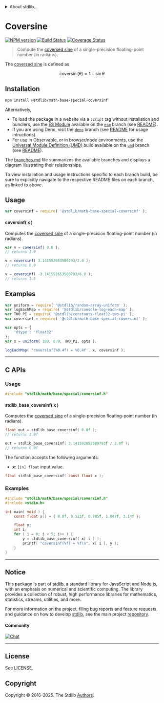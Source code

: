 <!--

@license Apache-2.0

Copyright (c) 2025 The Stdlib Authors.

Licensed under the Apache License, Version 2.0 (the "License");
you may not use this file except in compliance with the License.
You may obtain a copy of the License at

   http://www.apache.org/licenses/LICENSE-2.0

Unless required by applicable law or agreed to in writing, software
distributed under the License is distributed on an "AS IS" BASIS,
WITHOUT WARRANTIES OR CONDITIONS OF ANY KIND, either express or implied.
See the License for the specific language governing permissions and
limitations under the License.

-->


<details>
  <summary>
    About stdlib...
  </summary>
  <p>We believe in a future in which the web is a preferred environment for numerical computation. To help realize this future, we've built stdlib. stdlib is a standard library, with an emphasis on numerical and scientific computation, written in JavaScript (and C) for execution in browsers and in Node.js.</p>
  <p>The library is fully decomposable, being architected in such a way that you can swap out and mix and match APIs and functionality to cater to your exact preferences and use cases.</p>
  <p>When you use stdlib, you can be absolutely certain that you are using the most thorough, rigorous, well-written, studied, documented, tested, measured, and high-quality code out there.</p>
  <p>To join us in bringing numerical computing to the web, get started by checking us out on <a href="https://github.com/stdlib-js/stdlib">GitHub</a>, and please consider <a href="https://opencollective.com/stdlib">financially supporting stdlib</a>. We greatly appreciate your continued support!</p>
</details>

# Coversine

[![NPM version][npm-image]][npm-url] [![Build Status][test-image]][test-url] [![Coverage Status][coverage-image]][coverage-url] <!-- [![dependencies][dependencies-image]][dependencies-url] -->

> Compute the [coversed sine][coversed-sine] of a single-precision floating-point number (in radians).

<section class="intro">

The [coversed sine][coversed-sine] is defined as

<!-- <equation class="equation" label="eq:coversine" align="center" raw="\operatorname{coversin}(\theta) = 1 - \sin \theta" alt="Coversed sine."> -->

```math
\mathop{\mathrm{coversin}}(\theta) = 1 - \sin \theta
```

<!-- <div class="equation" align="center" data-raw-text="\operatorname{coversin}(\theta) = 1 - \sin \theta" data-equation="eq:coversine">
    <img src="https://cdn.jsdelivr.net/gh/stdlib-js/stdlib@bb29798906e119fcb2af99e94b60407a270c9b32/lib/node_modules/@stdlib/math/base/special/coversin/docs/img/equation_coversine.svg" alt="Coversed sine.">
    <br>
</div> -->

<!-- </equation> -->

</section>

<!-- /.intro -->

<section class="installation">

## Installation

```bash
npm install @stdlib/math-base-special-coversinf
```

Alternatively,

-   To load the package in a website via a `script` tag without installation and bundlers, use the [ES Module][es-module] available on the [`esm`][esm-url] branch (see [README][esm-readme]).
-   If you are using Deno, visit the [`deno`][deno-url] branch (see [README][deno-readme] for usage intructions).
-   For use in Observable, or in browser/node environments, use the [Universal Module Definition (UMD)][umd] build available on the [`umd`][umd-url] branch (see [README][umd-readme]).

The [branches.md][branches-url] file summarizes the available branches and displays a diagram illustrating their relationships.

To view installation and usage instructions specific to each branch build, be sure to explicitly navigate to the respective README files on each branch, as linked to above.

</section>

<section class="usage">

## Usage

```javascript
var coversinf = require( '@stdlib/math-base-special-coversinf' );
```

#### coversinf( x )

Computes the [coversed sine][coversed-sine] of a single-precision floating-point number (in radians).

```javascript
var v = coversinf( 0.0 );
// returns 1.0

v = coversinf( 3.141592653589793/2.0 );
// returns 0.0

v = coversinf( -3.141592653589793/6.0 );
// returns 1.5
```

</section>

<!-- /.usage -->

<section class="examples">

## Examples

<!-- eslint no-undef: "error" -->

```javascript
var uniform = require( '@stdlib/random-array-uniform' );
var logEachMap = require( '@stdlib/console-log-each-map' );
var TWO_PI = require( '@stdlib/constants-float32-two-pi' );
var coversinf = require( '@stdlib/math-base-special-coversinf' );

var opts = {
    'dtype': 'float32'
};
var x = uniform( 100, 0.0, TWO_PI, opts );

logEachMap( 'coversinf(%0.4f) = %0.4f', x, coversinf );
```

</section>

<!-- /.examples -->

<!-- C interface documentation. -->

* * *

<section class="c">

## C APIs

<!-- Section to include introductory text. Make sure to keep an empty line after the intro `section` element and another before the `/section` close. -->

<section class="intro">

</section>

<!-- /.intro -->

<!-- C usage documentation. -->

<section class="usage">

### Usage

```c
#include "stdlib/math/base/special/coversinf.h"
```

#### stdlib_base_coversinf( x )

Computes the [coversed sine][coversed-sine] of a single-precision floating-point number (in radians).

```c
float out = stdlib_base_coversinf( 0.0f );
// returns 1.0f

out = stdlib_base_coversinf( 3.141592653589793f / 2.0f );
// returns 0.0f
```

The function accepts the following arguments:

-   **x**: `[in] float` input value.

```c
float stdlib_base_coversinf( const float x );
```

</section>

<!-- /.usage -->

<!-- C API usage notes. Make sure to keep an empty line after the `section` element and another before the `/section` close. -->

<section class="notes">

</section>

<!-- /.notes -->

<!-- C API usage examples. -->

<section class="examples">

### Examples

```c
#include "stdlib/math/base/special/coversinf.h"
#include <stdio.h>

int main( void ) {
    const float x[] = { 0.0f, 0.523f, 0.785f, 1.047f, 3.14f };

    float y;
    int i;
    for ( i = 0; i < 5; i++ ) {
        y = stdlib_base_coversinf( x[ i ] );
        printf( "coversinf(%f) = %f\n", x[ i ], y );
    }
}
```

</section>

<!-- /.examples -->

</section>

<!-- /.c -->

<!-- Section for related `stdlib` packages. Do not manually edit this section, as it is automatically populated. -->

<section class="related">

</section>

<!-- /.related -->

<!-- Section for all links. Make sure to keep an empty line after the `section` element and another before the `/section` close. -->


<section class="main-repo" >

* * *

## Notice

This package is part of [stdlib][stdlib], a standard library for JavaScript and Node.js, with an emphasis on numerical and scientific computing. The library provides a collection of robust, high performance libraries for mathematics, statistics, streams, utilities, and more.

For more information on the project, filing bug reports and feature requests, and guidance on how to develop [stdlib][stdlib], see the main project [repository][stdlib].

#### Community

[![Chat][chat-image]][chat-url]

---

## License

See [LICENSE][stdlib-license].


## Copyright

Copyright &copy; 2016-2025. The Stdlib [Authors][stdlib-authors].

</section>

<!-- /.stdlib -->

<!-- Section for all links. Make sure to keep an empty line after the `section` element and another before the `/section` close. -->

<section class="links">

[npm-image]: http://img.shields.io/npm/v/@stdlib/math-base-special-coversinf.svg
[npm-url]: https://npmjs.org/package/@stdlib/math-base-special-coversinf

[test-image]: https://github.com/stdlib-js/math-base-special-coversinf/actions/workflows/test.yml/badge.svg?branch=main
[test-url]: https://github.com/stdlib-js/math-base-special-coversinf/actions/workflows/test.yml?query=branch:main

[coverage-image]: https://img.shields.io/codecov/c/github/stdlib-js/math-base-special-coversinf/main.svg
[coverage-url]: https://codecov.io/github/stdlib-js/math-base-special-coversinf?branch=main

<!--

[dependencies-image]: https://img.shields.io/david/stdlib-js/math-base-special-coversinf.svg
[dependencies-url]: https://david-dm.org/stdlib-js/math-base-special-coversinf/main

-->

[chat-image]: https://img.shields.io/gitter/room/stdlib-js/stdlib.svg
[chat-url]: https://app.gitter.im/#/room/#stdlib-js_stdlib:gitter.im

[stdlib]: https://github.com/stdlib-js/stdlib

[stdlib-authors]: https://github.com/stdlib-js/stdlib/graphs/contributors

[umd]: https://github.com/umdjs/umd
[es-module]: https://developer.mozilla.org/en-US/docs/Web/JavaScript/Guide/Modules

[deno-url]: https://github.com/stdlib-js/math-base-special-coversinf/tree/deno
[deno-readme]: https://github.com/stdlib-js/math-base-special-coversinf/blob/deno/README.md
[umd-url]: https://github.com/stdlib-js/math-base-special-coversinf/tree/umd
[umd-readme]: https://github.com/stdlib-js/math-base-special-coversinf/blob/umd/README.md
[esm-url]: https://github.com/stdlib-js/math-base-special-coversinf/tree/esm
[esm-readme]: https://github.com/stdlib-js/math-base-special-coversinf/blob/esm/README.md
[branches-url]: https://github.com/stdlib-js/math-base-special-coversinf/blob/main/branches.md

[stdlib-license]: https://raw.githubusercontent.com/stdlib-js/math-base-special-coversinf/main/LICENSE

[coversed-sine]: https://en.wikipedia.org/wiki/Versine

<!-- <related-links> -->

<!-- </related-links> -->

</section>

<!-- /.links -->
